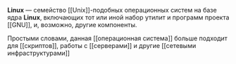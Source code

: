 **Linux** — семейство [[Unix]]-подобных операционных систем на базе ядра **Linux**, включающих тот или иной набор утилит и программ проекта [[GNU]], и, возможно, другие компоненты.

Простыми словами, данная [[операционная система]] больше подходит для [[скриптов]], работы с [[серверами]] и другие [[сетевыми инфраструктурами]]